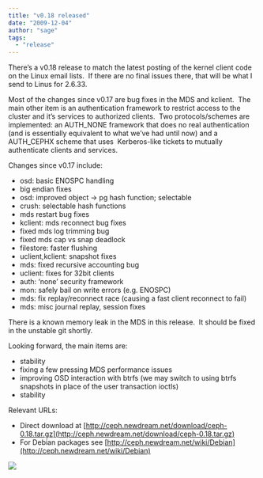 ```yaml
---
title: "v0.18 released"
date: "2009-12-04"
author: "sage"
tags: 
  - "release"
---
```


There’s a v0.18 release to match the latest posting of the kernel client code on the Linux email lists.  If there are no final issues there, that will be what I send to Linus for 2.6.33.

Most of the changes since v0.17 are bug fixes in the MDS and kclient.  The main other item is an authentication framework to restrict access to the cluster and it’s services to authorized clients.  Two protocols/schemes are implemented: an AUTH\_NONE framework that does no real authentication (and is essentially equivalent to what we’ve had until now) and a AUTH\_CEPHX scheme that uses  Kerberos-like tickets to mutually authenticate clients and services.

Changes since v0.17 include:

- osd: basic ENOSPC handling
- big endian fixes
- osd: improved object -> pg hash function; selectable
- crush: selectable hash functions
- mds restart bug fixes
- kclient: mds reconnect bug fixes
- fixed mds log trimming bug
- fixed mds cap vs snap deadlock
- filestore: faster flushing
- uclient,kclient: snapshot fixes
- mds: fixed recursive accounting bug
- uclient: fixes for 32bit clients
- auth: ‘none’ security framework
- mon: safely bail on write errors (e.g. ENOSPC)
- mds: fix replay/reconnect race (causing a fast client reconnect to fail)
- mds: misc journal replay, session fixes

There is a known memory leak in the MDS in this release.  It should be fixed in the unstable git shortly.

Looking forward, the main items are:

- stability
- fixing a few pressing MDS performance issues
- improving OSD interaction with btrfs (we may switch to using btrfs snapshots in place of the user transaction ioctls)
- stability

Relevant URLs:

- Direct download at [http://ceph.newdream.net/download/ceph-0.18.tar.gz](http://ceph.newdream.net/download/ceph-0.18.tar.gz)
- For Debian packages see [http://ceph.newdream.net/wiki/Debian](http://ceph.newdream.net/wiki/Debian)

![](http://track.hubspot.com/__ptq.gif?a=268973&k=14&bu=http://ceph.com&r=http://ceph.com/releases/v018-released/&bvt=rss&p=wordpress)
